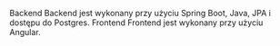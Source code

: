 Backend
Backend jest wykonany przy użyciu Spring Boot, Java, JPA i dostępu do Postgres.
Frontend
Frontend jest wykonany przy użyciu Angular.
